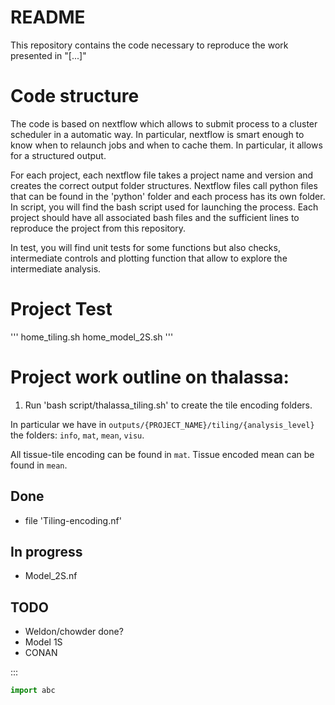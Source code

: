 # README

This repository contains the code necessary to reproduce the work presented in "[...]"

# Code structure

The code is based on nextflow which allows to submit process to a cluster scheduler in a automatic way. In particular, nextflow is smart enough to know when to relaunch jobs and when to cache them. In particular, it allows for a structured output. 

For each project, each nextflow file takes a project name and version and creates the correct output folder structures. 
Nextflow files call python files that can be found in the 'python' folder and each process has its own folder. In script, you will find the bash script used for launching the process. Each project should have all associated bash files and the sufficient lines to reproduce the project from this repository.

In test, you will find unit tests for some functions but also checks, intermediate controls and plotting function that allow to explore the intermediate analysis.

# Project Test
'''
home_tiling.sh
home_model_2S.sh
'''

# Project work outline on thalassa:

 1) Run 'bash script/thalassa_tiling.sh' to create the tile encoding folders.

 In particular we have in `outputs/{PROJECT_NAME}/tiling/{analysis_level}` the folders: `info`, `mat`, `mean`, `visu`.

 All tissue-tile encoding can be found in `mat`. 
 Tissue encoded mean can be found in `mean`.

## Done
- file 'Tiling-encoding.nf'

## In progress
- Model_2S.nf

## TODO
- Weldon/chowder done?
- Model 1S
- CONAN

:::

```python
import abc
```
